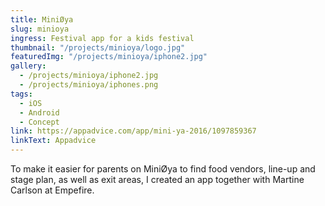 ```yaml
---
title: MiniØya
slug: minioya
ingress: Festival app for a kids festival
thumbnail: "/projects/minioya/logo.jpg"
featuredImg: "/projects/minioya/iphone2.jpg"
gallery:
  - /projects/minioya/iphone2.jpg
  - /projects/minioya/iphones.png
tags:
  - iOS
  - Android
  - Concept
link: https://appadvice.com/app/mini-ya-2016/1097859367
linkText: Appadvice
---
```


To make it easier for parents on MiniØya to find food vendors, line-up and stage plan, as well as exit areas, I created an app together with Martine Carlson at Empefire.
